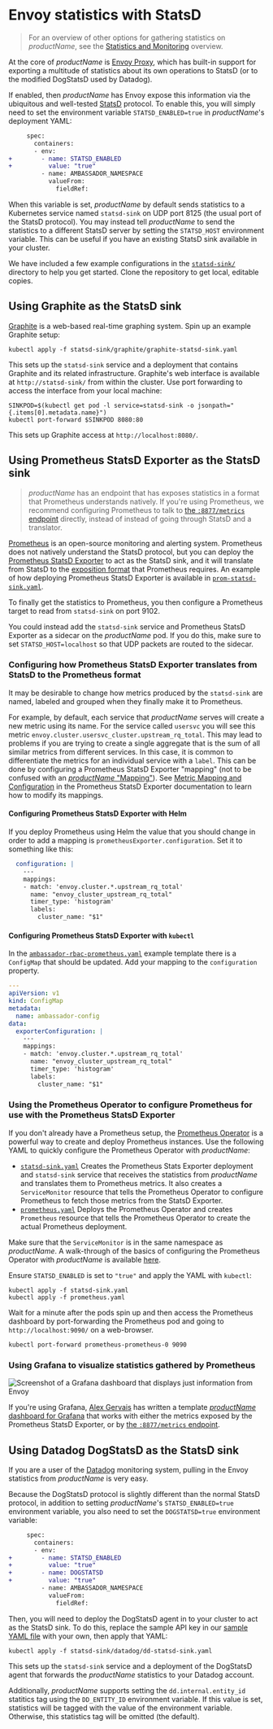 # Envoy statistics with StatsD

> For an overview of other options for gathering statistics on
> $productName$, see the [Statistics and Monitoring](../) overview.

At the core of $productName$ is [Envoy Proxy][], which has built-in
support for exporting a multitude of statistics about its own
operations to StatsD (or to the modified DogStatsD used by Datadog).

[Envoy Proxy]: https://www.envoyproxy.io

If enabled, then $productName$ has Envoy expose this information via the
ubiquitous and well-tested [StatsD](https://github.com/etsy/statsd)
protocol.  To enable this, you will simply need to set the environment
variable `STATSD_ENABLED=true` in $productName$'s deployment YAML:

```diff
     spec:
       containers:
       - env:
+        - name: STATSD_ENABLED
+          value: "true"
         - name: AMBASSADOR_NAMESPACE
           valueFrom:
             fieldRef:
```

When this variable is set, $productName$ by default sends statistics to a
Kubernetes service named `statsd-sink` on UDP port 8125 (the usual
port of the StatsD protocol).  You may instead tell $productName$ to send
the statistics to a different StatsD server by setting the
`STATSD_HOST` environment variable.  This can be useful if you have an
existing StatsD sink available in your cluster.

We have included a few example configurations in the
[`statsd-sink/`][] directory to help you get started.  Clone the
repository to get local, editable copies.

[`statsd-sink/`]: https://github.com/datawire/ambassador/tree/$branch$/deployments/statsd-sink

## Using Graphite as the StatsD sink

[Graphite][] is a web-based real-time graphing system.  Spin up an
example Graphite setup:

[Graphite]: http://graphite.readthedocs.org/

```
kubectl apply -f statsd-sink/graphite/graphite-statsd-sink.yaml
```

This sets up the `statsd-sink` service and a deployment that contains
Graphite and its related infrastructure.  Graphite's web interface is
available at `http://statsd-sink/` from within the cluster.  Use port
forwarding to access the interface from your local machine:

```
SINKPOD=$(kubectl get pod -l service=statsd-sink -o jsonpath="{.items[0].metadata.name}")
kubectl port-forward $SINKPOD 8080:80
```

This sets up Graphite access at `http://localhost:8080/`.

## Using Prometheus StatsD Exporter as the StatsD sink

> $productName$ has an endpoint that has exposes statistics in a format
> that Prometheus understands natively.  If you're using Prometheus,
> we recommend configuring Prometheus to talk to [the `:8877/metrics`
> endpoint][] directly, instead of instead of going through StatsD and
> a translator.

[the `:8877/metrics` endpoint]: ../8877-metrics

[Prometheus][] is an open-source monitoring and alerting system.
Prometheus does not natively understand the StatsD protocol, but you
can deploy the [Prometheus StatsD Exporter][] to act as the StatsD
sink, and it will translate from StatsD to the [exposition format][]
that Prometheus requires.  An example of how deploying Prometheus
StatsD Exporter is available in [`prom-statsd-sink.yaml`][].

[Prometheus]: https://prometheus.io/
[Prometheus StatsD Exporter]: https://github.com/prometheus/statsd_exporter
[exposition format]: https://prometheus.io/docs/instrumenting/exposition_formats/
[`prom-statsd-sink.yaml`]: https://github.com/datawire/ambassador/blob/$branch$/deployments/statsd-sink/prometheus/prom-statsd-sink.yaml

To finally get the statistics to Prometheus, you then configure a
Prometheus target to read from `statsd-sink` on port 9102.

You could instead add the `statsd-sink` service and Prometheus StatsD
Exporter as a sidecar on the $productName$ pod.  If you do this, make
sure to set `STATSD_HOST=localhost` so that UDP packets are routed to
the sidecar.

### Configuring how Prometheus StatsD Exporter translates from StatsD to the Prometheus format

It may be desirable to change how metrics produced by the
`statsd-sink` are named, labeled and grouped when they finally make it
to Prometheus.

For example, by default, each service that $productName$ serves will
create a new metric using its name.  For the service called `usersvc`
you will see this metric
`envoy.cluster.usersvc_cluster.upstream_rq_total`.  This may lead to
problems if you are trying to create a single aggregate that is the
sum of all similar metrics from different services.  In this case, it
is common to differentiate the metrics for an individual service with
a `label`.  This can be done by configuring a Prometheus StatsD
Exporter "mapping" (not to be confused with an [$productName$
"Mapping"][mappings]).  See [Metric Mapping and Configuration][] in
the Prometheus StatsD Exporter documentation to learn how to modify
its mappings.

[mappings]: ../../../using/mappings
[Metric Mapping and Configuration]: https://github.com/prometheus/statsd_exporter/tree/v0.6.0#metric-mapping-and-configuration

#### Configuring Prometheus StatsD Exporter with Helm

If you deploy Prometheus using Helm the value that you should change
in order to add a mapping is `prometheusExporter.configuration`.  Set
it to something like this:

```yaml
  configuration: |
    ---
    mappings:
    - match: 'envoy.cluster.*.upstream_rq_total'
      name: "envoy_cluster_upstream_rq_total"
      timer_type: 'histogram'
      labels:
        cluster_name: "$1"
```

#### Configuring Prometheus StatsD Exporter with `kubectl`

In the [`ambassador-rbac-prometheus.yaml`][] example template there is
a `ConfigMap` that should be updated.  Add your mapping to the
`configuration` property.

[`ambassador-rbac-prometheus.yaml`]: https://app.getambassador.io/yaml/ambassador-docs/latest/ambassador/ambassador-rbac-prometheus.yaml

```yaml
---
apiVersion: v1
kind: ConfigMap
metadata:
  name: ambassador-config
data:
  exporterConfiguration: |
    ---
    mappings:
    - match: 'envoy.cluster.*.upstream_rq_total'
      name: "envoy_cluster_upstream_rq_total"
      timer_type: 'histogram'
      labels:
        cluster_name: "$1"
```

### Using the Prometheus Operator to configure Prometheus for use with the Prometheus StatsD Exporter

If you don't already have a Prometheus setup, the [Prometheus
Operator][] is a powerful way to create and deploy Prometheus
instances.  Use the following YAML to quickly configure the Prometheus
Operator with $productName$:

- [`statsd-sink.yaml`][] Creates the Prometheus Stats Exporter
  deployment and `statsd-sink` service that receives the statistics
  from $productName$ and translates them to Prometheus metrics.  It also
  creates a `ServiceMonitor` resource that tells the Prometheus
  Operator to configure Prometheus to fetch those metrics from the
  StatsD Exporter.
- [`prometheus.yaml`][] Deploys the Prometheus Operator and creates
  `Prometheus` resource that tells the Prometheus Operator to create
  the actual Prometheus deployment.

[Prometheus operator]: https://github.com/coreos/prometheus-operator
[`statsd-sink.yaml`]: https://github.com/datawire/ambassador/blob/$branch$/deployments/statsd-sink/prometheus/statsd-sink.yaml
[`prometheus.yaml`]: https://github.com/datawire/ambassador/blob/$branch$/deployments/statsd-sink/prometheus/prometheus.yaml

Make sure that the `ServiceMonitor` is in the same namespace as
$productName$.  A walk-through of the basics of configuring the
Prometheus Operator with $productName$ is available
[here](http://www.datawire.io/faster/ambassador-prometheus/).

Ensure `STATSD_ENABLED` is set to `"true"` and apply the YAML with
`kubectl`:

```
kubectl apply -f statsd-sink.yaml
kubectl apply -f prometheus.yaml
```

Wait for a minute after the pods spin up and then access the
Prometheus dashboard by port-forwarding the Prometheus pod and going
to `http://localhost:9090/` on a web-browser.

```
kubectl port-forward prometheus-prometheus-0 9090
```

### Using Grafana to visualize statistics gathered by Prometheus

![Screenshot of a Grafana dashboard that displays just information from Envoy](../../../../images/grafana.png)

If you're using Grafana, [Alex Gervais][] has written a template
[$productName$ dashboard for Grafana][] that works with either the
metrics exposed by the Prometheus StatsD Exporter, or by [the
`:8877/metrics` endpoint][].

[Alex Gervais]: https://twitter.com/alex_gervais
[$productName$ dashboard for Grafana]: https://grafana.com/dashboards/4698

## Using Datadog DogStatsD as the StatsD sink

If you are a user of the [Datadog][] monitoring system, pulling in the
Envoy statistics from $productName$ is very easy.

[Datadog]: https://www.datadoghq.com/

Because the DogStatsD protocol is slightly different than the normal
StatsD protocol, in addition to setting $productName$'s
`STATSD_ENABLED=true` environment variable, you also need to set the
`DOGSTATSD=true` environment variable:

```diff
     spec:
       containers:
       - env:
+        - name: STATSD_ENABLED
+          value: "true"
+        - name: DOGSTATSD
+          value: "true"
         - name: AMBASSADOR_NAMESPACE
           valueFrom:
             fieldRef:
```

Then, you will need to deploy the DogStatsD agent in to your cluster
to act as the StatsD sink.  To do this, replace the sample API key in
our [sample YAML file][`dd-statsd-sink.yaml`] with your own, then
apply that YAML:

[`dd-statsd-sink.yaml`]: https://github.com/datawire/ambassador/blob/$branch$/deployments/statsd-sink/datadog/dd-statsd-sink.yaml

```
kubectl apply -f statsd-sink/datadog/dd-statsd-sink.yaml
```

This sets up the `statsd-sink` service and a deployment of the
DogStatsD agent that forwards the $productName$ statistics to your
Datadog account.

Additionally, $productName$ supports setting the `dd.internal.entity_id`
statitics tag using the `DD_ENTITY_ID` environment variable. If this value
is set, statistics will be tagged with the value of the environment variable.
Otherwise, this statistics tag will be omitted (the default).